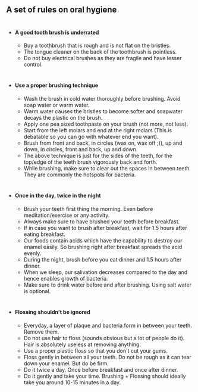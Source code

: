 ## A set of rules on oral hygiene
#
* #### __A good tooth brush is underrated__
	* Buy a toothbrush that is rough and is not flat on the bristles.
	* The tongue cleaner on the back of the toothbrush is pointless.
	* Do not buy electrical brushes as they are fragile and have lesser control.
#
* #### __Use a proper brushing technique__
	* Wash the brush in cold water thoroughly before brushing. Avoid soap water or warm water.
	* Warm water causes the bristles to become softer and soapwater decays the plastic on the brush.
	* Apply one pea sized toothpaste on your brush (not more, not less).
	* Start from the left molars and end at the right molars (This is debatable so you can go with whatever end you want).
	* Brush from front and back, in circles (wax on, wax off ;)), up and down, in circles, front and back, up and down.
	* The above technique is just for the sides of the teeth, for the top/edge of the teeth brush vigorously back and forth.
	* While brushing, make sure to clear out the spaces in between teeth. They are commonly the hotspots for bacteria.
#
* #### __Once in the day, twice in the night__
	* Brush your teeth first thing the morning. Even before meditation/exercise or any activity.
	* Always make sure to have brushed your teeth before breakfast.
	* If in case you want to brush after breakfast, wait for 1.5 hours after eating breakfast.
	* Our foods contain acids which have the capability to destroy our enamel easily. So brushing right after breakfast spreads the acid evenly.
	* During the night, brush before you eat dinner and 1.5 hours after dinner.
	* When we sleep, our salivation decreases compared to the day and hence enables growth of bacteria.
	* Make sure to drink water before and after brushing. Using salt water is optional.
#
* #### __Flossing shouldn't be ignored__
	* Everyday, a layer of plaque and bacteria form in between your teeth. Remove them.
	* Do not use hair to floss (sounds obvious but a lot of people do it). Hair is absolutely useless at removing anything.
	* Use a proper plastic floss so that you don't cut your gums.
	* Floss gently in between all your teeth. Do not be rough as it can tear down your enamel. But do be firm.
	* Do it twice a day. Once before breakfast and once after dinner.
	* Do it gently and take your time. Brushing + Flossing should ideally take you around 10-15 minutes in a day.
